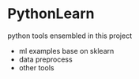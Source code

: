 # PythonLearn

python tools ensembled in this project
- ml examples base on sklearn
- data preprocess
- other tools
